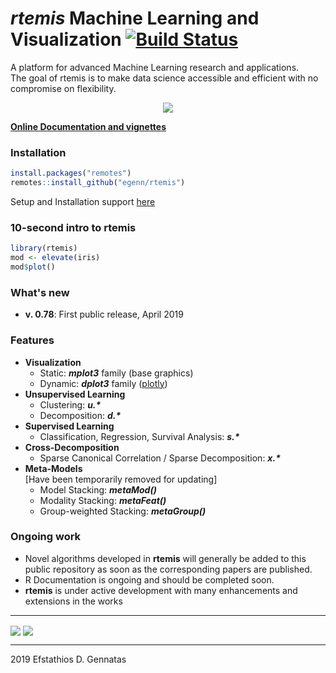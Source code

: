**_rtemis_** Machine Learning and Visualization [![Build Status](https://travis-ci.com/egenn/rtemis.svg?branch=master)](https://travis-ci.com/egenn/rtemis)
===============================================
A platform for advanced Machine Learning research and applications.  
The goal of rtemis is to make data science accessible and efficient with no compromise on flexibility.

<div style="text-align:center">
<a href="https://rtemis.netlify.com">
<img align = "center" src="https://egenn.github.io/imgs/rtemis_logo.png">
</a>    
</div>

[__Online Documentation and vignettes__](https://rtemis.netlify.com)

### Installation
```r
install.packages("remotes")
remotes::install_github("egenn/rtemis")
```
Setup and Installation support [here](https://rtemis.netlify.com/setup.html)

### 10-second intro to __rtemis__
```r
library(rtemis)
mod <- elevate(iris)
mod$plot()
```

### What's new
* __v. 0.78__: First public release, April 2019

### Features
* __Visualization__
     - Static: **_mplot3_** family (base graphics)
     - Dynamic: **_dplot3_** family ([plotly](https://plot.ly/r/))
* __Unsupervised Learning__
     - Clustering: **_u.\*_**
     - Decomposition: **_d.\*_**
* __Supervised Learning__
     - Classification, Regression, Survival Analysis: **_s.\*_**
* __Cross-Decomposition__
     - Sparse Canonical Correlation / Sparse Decomposition: **_x.\*_**
* __Meta-Models__  
     [Have been temporarily removed for updating]
     - Model Stacking: **_metaMod()_**
     - Modality Stacking: **_metaFeat()_**
     - Group-weighted Stacking: **_metaGroup()_**

### Ongoing work
* Novel algorithms developed in __rtemis__ will generally be added to this public repository as soon as the corresponding papers are published.
* R Documentation is ongoing and should be completed soon.
* __rtemis__ is under active development with many enhancements and extensions in the works
---
<img align = "center" src="https://egenn.github.io/imgs/iris_CART.png">
<img align = "center" src="https://egenn.github.io/imgs/rtemis_vis_collage.png">

---
2019 Efstathios D. Gennatas  
